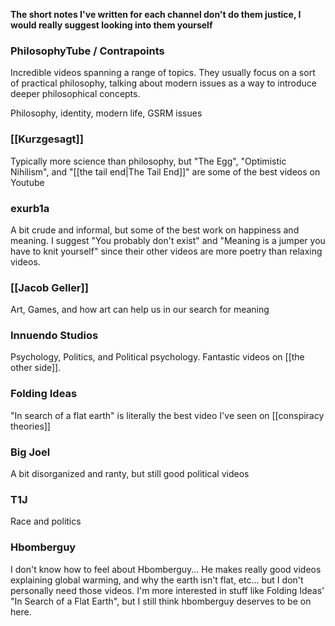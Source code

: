 **The short notes I've written for each channel don't do them justice, I would really suggest looking into them yourself**

### PhilosophyTube / Contrapoints

Incredible videos spanning a range of topics. They usually focus on a sort of practical philosophy, talking about modern issues as a way to introduce deeper philosophical concepts.

Philosophy, identity, modern life, GSRM issues

### [[Kurzgesagt]]

Typically more science than philosophy, but "The Egg", "Optimistic Nihilism", and "[[the tail end|The Tail End]]" are some of the best videos on Youtube

### exurb1a

A bit crude and informal, but some of the best work on happiness and meaning. I suggest "You probably don't exist" and "Meaning is a jumper you have to knit yourself" since their other videos are more poetry than relaxing videos.

### [[Jacob Geller]]

Art, Games, and how art can help us in our search for meaning


### Innuendo Studios

Psychology, Politics, and Political psychology. Fantastic videos on [[the other side]].

### Folding Ideas

"In search of a flat earth" is literally the best video I've seen on [[conspiracy theories]]

### Big Joel

A bit disorganized and ranty, but still good political videos

### T1J

Race and politics

### Hbomberguy

I don't know how to feel about Hbomberguy... He makes really good videos explaining global warming, and why the earth isn't flat, etc... but I don't personally need those videos. I'm more interested in stuff like Folding Ideas' "In Search of a Flat Earth", but I still think hbomberguy deserves to be on here.

